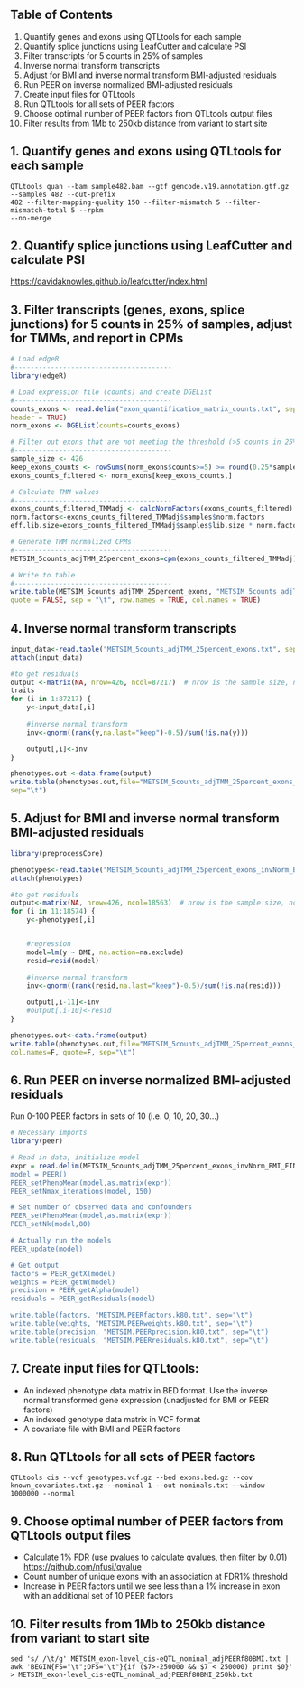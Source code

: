 ## Table of Contents
1. Quantify genes and exons using QTLtools for each sample
2. Quantify splice junctions using LeafCutter and calculate PSI
3. Filter transcripts for 5 counts in 25% of samples
4. Inverse normal transform transcripts
5. Adjust for BMI and inverse normal transform BMI-adjusted residuals
6. Run PEER on inverse normalized BMI-adjusted residuals
7. Create input files for QTLtools
8. Run QTLtools for all sets of PEER factors
9. Choose optimal number of PEER factors from QTLtools output files
10. Filter results from 1Mb to 250kb distance from variant to start site

## 1.	Quantify genes and exons using QTLtools for each sample
```
QTLtools quan --bam sample482.bam --gtf gencode.v19.annotation.gtf.gz --samples 482 --out-prefix
482 --filter-mapping-quality 150 --filter-mismatch 5 --filter-mismatch-total 5 --rpkm
--no-merge

```
## 2. Quantify splice junctions using LeafCutter and calculate PSI

https://davidaknowles.github.io/leafcutter/index.html

## 3.	Filter transcripts (genes, exons, splice junctions) for 5 counts in 25% of samples, adjust for TMMs, and report in CPMs

```R
# Load edgeR
#---------------------------------------
library(edgeR)

# Load expression file (counts) and create DGEList 
#---------------------------------------
counts_exons <- read.delim("exon_quantification_matrix_counts.txt", sep = "\t", row.names = 1,
header = TRUE)
norm_exons <- DGEList(counts=counts_exons)

# Filter out exons that are not meeting the threshold (>5 counts in 25% individuals)
#---------------------------------------
sample_size <- 426
keep_exons_counts <- rowSums(norm_exons$counts>=5) >= round(0.25*sample_size)
exons_counts_filtered <- norm_exons[keep_exons_counts,]

# Calculate TMM values
#---------------------------------------
exons_counts_filtered_TMMadj <- calcNormFactors(exons_counts_filtered)
norm.factors<-exons_counts_filtered_TMMadj$samples$norm.factors
eff.lib.size=exons_counts_filtered_TMMadj$samples$lib.size * norm.factors

# Generate TMM normalized CPMs
#---------------------------------------
METSIM_5counts_adjTMM_25percent_exons=cpm(exons_counts_filtered_TMMadj)

# Write to table
#---------------------------------------
write.table(METSIM_5counts_adjTMM_25percent_exons, "METSIM_5counts_adjTMM_25percent_exons.txt",
quote = FALSE, sep = "\t", row.names = TRUE, col.names = TRUE)
```

## 4.	Inverse normal transform transcripts

```R
input_data<-read.table("METSIM_5counts_adjTMM_25percent_exons.txt", sep="\t", header=FALSE)
attach(input_data)

#to get residuals
output <-matrix(NA, nrow=426, ncol=87217)  # nrow is the sample size, ncol is the number of
traits
for (i in 1:87217) {
	y<-input_data[,i]
	
	#inverse normal transform
	inv<-qnorm((rank(y,na.last="keep")-0.5)/sum(!is.na(y)))

  	output[,i]<-inv 
}

phenotypes.out <-data.frame(output)
write.table(phenotypes.out,file="METSIM_5counts_adjTMM_25percent_exons_invNorm.txt", col.names=F, row.names=F, quote=F,
sep="\t")
```

## 5.	Adjust for BMI and inverse normal transform BMI-adjusted residuals

```R
library(preprocessCore)

phenotypes<-read.table("METSIM_5counts_adjTMM_25percent_exons_invNorm_BMI.txt", sep="\t", header=TRUE, row.names=1)
attach(phenotypes)

#to get residuals
output<-matrix(NA, nrow=426, ncol=18563)  # nrow is the sample size, ncol is the number of traits
for (i in 11:18574) {
	y<-phenotypes[,i]


	#regression
	model=lm(y ~ BMI, na.action=na.exclude)
	resid=resid(model)
	
	#inverse normal transform
	inv<-qnorm((rank(resid,na.last="keep")-0.5)/sum(!is.na(resid)))

  	output[,i-11]<-inv 
  	#output[,i-10]<-resid
}

phenotypes.out<-data.frame(output)
write.table(phenotypes.out,file="METSIM_5counts_adjTMM_25percent_exons_invNorm_BMI_FINAL.txt", row.names=F,
col.names=F, quote=F, sep="\t")
```

## 6.	Run PEER on inverse normalized BMI-adjusted residuals
Run 0-100 PEER factors in sets of 10 (i.e. 0, 10, 20, 30…)

```R
# Necessary imports 
library(peer)

# Read in data, initialize model 
expr = read.delim(METSIM_5counts_adjTMM_25percent_exons_invNorm_BMI_FINAL.txt', header=FALSE, sep="\t")
model = PEER()
PEER_setPhenoMean(model,as.matrix(expr))
PEER_setNmax_iterations(model, 150)

# Set number of observed data and confounders 
PEER_setPhenoMean(model,as.matrix(expr))
PEER_setNk(model,80)

# Actually run the models 
PEER_update(model)

# Get output
factors = PEER_getX(model)
weights = PEER_getW(model)
precision = PEER_getAlpha(model)
residuals = PEER_getResiduals(model)

write.table(factors, "METSIM.PEERfactors.k80.txt", sep="\t")
write.table(weights, "METSIM.PEERweights.k80.txt", sep="\t")
write.table(precision, "METSIM.PEERprecision.k80.txt", sep="\t")
write.table(residuals, "METSIM.PEERresiduals.k80.txt", sep="\t")
```

## 7.	Create input files for QTLtools:
  + An indexed phenotype data matrix in BED format. Use the inverse normal transformed gene expression (unadjusted for BMI or PEER factors)
  + An indexed genotype data matrix in VCF format
  + A covariate file with BMI and PEER factors

## 8.	Run QTLtools for all sets of PEER factors

```
QTLtools cis --vcf genotypes.vcf.gz --bed exons.bed.gz --cov known_covariates.txt.gz --nominal 1 --out nominals.txt –-window	1000000 --normal
```

## 9.	Choose optimal number of PEER factors from QTLtools output files
  + Calculate 1% FDR (use pvalues to calculate qvalues, then filter by 0.01) https://github.com/nfusi/qvalue
  + Count number of unique exons with an association at FDR1% threshold
  + Increase in PEER factors until we see less than a 1% increase in exon with an additional set of 10 PEER factors

## 10. Filter results from 1Mb to 250kb distance from variant to start site
```
sed 's/ /\t/g' METSIM_exon-level_cis-eQTL_nominal_adjPEERf80BMI.txt | awk 'BEGIN{FS="\t";OFS="\t"}{if ($7>-250000 && $7 < 250000) print $0}' > METSIM_exon-level_cis-eQTL_nominal_adjPEERf80BMI_250kb.txt
```

